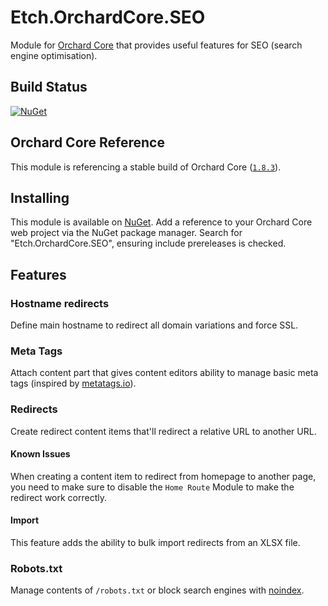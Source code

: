 # Etch.OrchardCore.SEO

Module for [Orchard Core](https://github.com/OrchardCMS/OrchardCore) that provides useful features for SEO (search engine optimisation).

## Build Status

[![NuGet](https://img.shields.io/nuget/v/Etch.OrchardCore.SEO.svg)](https://www.nuget.org/packages/Etch.OrchardCore.SEO)

## Orchard Core Reference

This module is referencing a stable build of Orchard Core ([`1.8.3`](https://www.nuget.org/packages/OrchardCore.Module.Targets/1.8.3)).

## Installing

This module is available on [NuGet](https://www.nuget.org/packages/Etch.OrchardCore.SEO). Add a reference to your Orchard Core web project via the NuGet package manager. Search for "Etch.OrchardCore.SEO", ensuring include prereleases is checked.

## Features

### Hostname redirects

Define main hostname to redirect all domain variations and force SSL.

### Meta Tags

Attach content part that gives content editors ability to manage basic meta tags (inspired by [metatags.io](https://metatags.io)).

### Redirects

Create redirect content items that'll redirect a relative URL to another URL.

#### Known Issues

When creating a content item to redirect from homepage to another page, you need to make sure to disable the `Home Route` Module to make the redirect work correctly.

#### Import

This feature adds the ability to bulk import redirects from an XLSX file.

### Robots.txt

Manage contents of `/robots.txt` or block search engines with [noindex](https://developers.google.com/search/docs/advanced/crawling/block-indexing).
